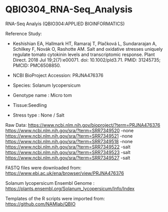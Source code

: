 # QBIO304_RNA-Seq_Analysis
RNA-Seq Analyis (QBIO304:APPLIED BIOINFORMATICS)

Reference Study:
- Keshishian EA, Hallmark HT, Ramaraj T, Plačková L, Sundararajan A, Schilkey F, Novák O, Rashotte AM. Salt and oxidative stresses uniquely regulate tomato cytokinin levels and transcriptomic response. Plant Direct. 2018 Jul 19;2(7):e00071. doi: 10.1002/pld3.71. PMID: 31245735; PMCID: PMC6508850.

- NCBI BioProject Accession: PRJNA476376
- Species: Solanum lycopersicum
- Genotype name : Micro tom
- Tissue:Seedling
- Stress type : None / Salt 

Raw Data: 
https://www.ncbi.nlm.nih.gov/bioproject/?term=PRJNA476376
https://www.ncbi.nlm.nih.gov/sra/?term=SRR7349520 -none
https://www.ncbi.nlm.nih.gov/sra/?term=SRR7349521 -none
https://www.ncbi.nlm.nih.gov/sra/?term=SRR7349518 -none
https://www.ncbi.nlm.nih.gov/sra/?term=SRR7349522 -salt
https://www.ncbi.nlm.nih.gov/sra/?term=SRR7349523 -salt
https://www.ncbi.nlm.nih.gov/sra/?term=SRR7349527 -salt

FASTQ files were downloaded from: https://www.ebi.ac.uk/ena/browser/view/PRJNA476376

Solanum lycopersicum Ensembl Genome : https://plants.ensembl.org/Solanum_lycopersicum/Info/Index

Templates of the R scripts were imported from: https://github.com/NAMlab/QBIO

